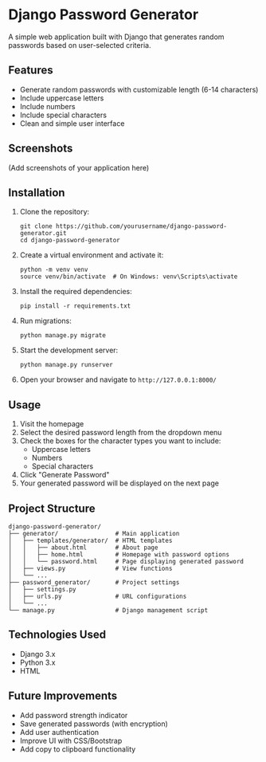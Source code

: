 # Django Password Generator

A simple web application built with Django that generates random passwords based on user-selected criteria.

## Features

- Generate random passwords with customizable length (6-14 characters)
- Include uppercase letters
- Include numbers
- Include special characters
- Clean and simple user interface

## Screenshots

(Add screenshots of your application here)

## Installation

1. Clone the repository:
   ```
   git clone https://github.com/yourusername/django-password-generator.git
   cd django-password-generator
   ```

2. Create a virtual environment and activate it:
   ```
   python -m venv venv
   source venv/bin/activate  # On Windows: venv\Scripts\activate
   ```

3. Install the required dependencies:
   ```
   pip install -r requirements.txt
   ```

4. Run migrations:
   ```
   python manage.py migrate
   ```

5. Start the development server:
   ```
   python manage.py runserver
   ```

6. Open your browser and navigate to `http://127.0.0.1:8000/`

## Usage

1. Visit the homepage
2. Select the desired password length from the dropdown menu
3. Check the boxes for the character types you want to include:
   - Uppercase letters
   - Numbers
   - Special characters
4. Click "Generate Password"
5. Your generated password will be displayed on the next page

## Project Structure

```
django-password-generator/
├── generator/                # Main application
│   ├── templates/generator/  # HTML templates
│   │   ├── about.html        # About page
│   │   ├── home.html         # Homepage with password options
│   │   └── password.html     # Page displaying generated password
│   ├── views.py              # View functions
│   └── ...
├── password_generator/       # Project settings
│   ├── settings.py
│   ├── urls.py               # URL configurations
│   └── ...
└── manage.py                 # Django management script
```

## Technologies Used

- Django 3.x
- Python 3.x
- HTML

## Future Improvements

- Add password strength indicator
- Save generated passwords (with encryption)
- Add user authentication
- Improve UI with CSS/Bootstrap
- Add copy to clipboard functionality
